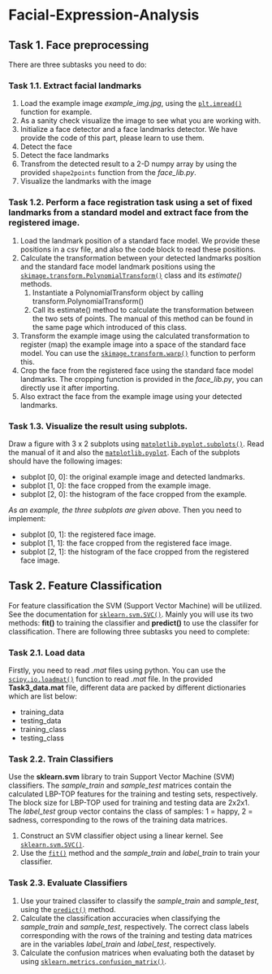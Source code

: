 # Facial-Expression-Analysis

Task 1. Face preprocessing
-----------------------------
There are three subtasks you need to do:

### Task 1.1. Extract facial landmarks
1. Load the example image *example_img.jpg*, using the [`plt.imread()`](https://matplotlib.org/stable/api/_as_gen/matplotlib.pyplot.imread.html) function for example.
2. As a sanity check visualize the image to see what you are working with.
3. Initialize a face detector and a face landmarks detector. We have provide the code of this part, please learn to use them.
4. Detect the face
5. Detect the face landmarks
6. Transfrom the detected result to a 2-D numpy array by using the provided `shape2points` function from the *face_lib.py*.
7. Visualize the landmarks with the image
### Task 1.2. Perform a face registration task using a set of fixed landmarks from a standard model and extract face from the registered image.
1. Load the landmark position of a standard face model. We provide these positions in a csv file, and also the code block to read these positions.
2. Calculate the transformation between your detected landmarks position and the standard face model landmark positions using the [`skimage.transform.PolynomialTransform()`](http://scikit-image.org/docs/dev/api/skimage.transform.html#skimage.transform.PolynomialTransform) class and its *estimate()* methods. 
    1. Instantiate a PolynomialTransform object by calling transform.PolynomialTransform()
    2. Call its estimate() method to calculate the transformation between the two sets of points. The manual of this method can be found in the same page which introduced of this class. 
3. Transform the example image using the calculated transformation to register (map) the example image into a space of the standard face model. You can use the [`skimage.transform.warp()`](http://scikit-image.org/docs/dev/api/skimage.transform.html#skimage.transform.warp) function to perform this.
4. Crop the face from the registered face using the standard face model landmarks. The cropping function is provided in the *face_lib.py*, you can directly use it after importing. 
5. Also extract the face from the example image using your detected landmarks.
### Task 1.3. Visualize the result using subplots.
Draw a figure with 3 x 2 subplots using [`matplotlib.pyplot.subplots()`](https://matplotlib.org/api/_as_gen/matplotlib.pyplot.subplots.html). Read the manual of it and also the [`matplotlib.pyplot`](https://matplotlib.org/api/pyplot_api.html).  Each of the subplots should have the following images:
* subplot [0, 0]: the original example image and detected landmarks.
* subplot [1, 0]: the face cropped from the example image. 
* subplot [2, 0]: the histogram of the face cropped from the example. 

*As an example, the three subplots are given above.* Then you need to implement:
* subplot [0, 1]: the registered face image.
* subplot [1, 1]: the face cropped from the registered face image.
* subplot [2, 1]: the histogram of the face cropped from the registered face image.

Task 2. Feature Classification
--------------------------------
For feature classification the SVM (Support Vector Machine) will be utilized. See the documentation for [`sklearn.svm.SVC()`](https://scikit-learn.org/stable/modules/generated/sklearn.svm.SVC.html). Mainly you will use its two methods: **fit()** to training the classifier and **predict()** to use the classifer for classification. There are following three subtasks you need to complete:

### Task 2.1. Load data
Firstly, you need to read *.mat* files using python. You can use the [`scipy.io.loadmat()`](https://docs.scipy.org/doc/scipy/reference/generated/scipy.io.loadmat.html#scipy.io.loadmat) function to read *.mat* file. In the provided **Task3_data.mat** file, different data are packed by different dictionaries which are list below:
* training_data
* testing_data
* training_class
* testing_class

### Task 2.2. Train Classifiers
Use the **sklearn.svm** library to train Support Vector Machine (SVM) classifiers. The *sample_train* and *sample_test* matrices contain the calculated LBP-TOP features for the training and testing sets, respectively. The block size for LBP-TOP used for training and testing data are 2x2x1. The *label_test* group vector contains the class of samples: 1 = happy, 2 = sadness, corresponding to the rows of the training data matrices.
1.  Construct an SVM classifier object using a linear kernel. See [`sklearn.svm.SVC()`](http://scikit-learn.org/stable/modules/generated/sklearn.svm.SVC.html#sklearn.svm.SVC).
2.  Use the [`fit()`](http://scikit-learn.org/stable/modules/generated/sklearn.svm.SVC.html#sklearn.svm.SVC.fit) method and the *sample_train* and *label_train* to train your classifier.

### Task 2.3. Evaluate Classifiers
1. Use your trained classifer to classify the *sample_train* and *sample_test*, using the [`predict()`](http://scikit-learn.org/stable/modules/generated/sklearn.svm.SVC.html#sklearn.svm.SVC.predict) method.
2. Calculate the classification accuracies when classifying the *sample_train* and *sample_test*, respectively. The correct class labels corresponding with the rows of the training and testing data matrices are in the variables *label_train* and *label_test*, respectively.
3. Calculate the confusion matrices when evaluating both the dataset by using [`sklearn.metrics.confusion_matrix()`](http://scikit-learn.org/stable/modules/generated/sklearn.metrics.confusion_matrix.html).

